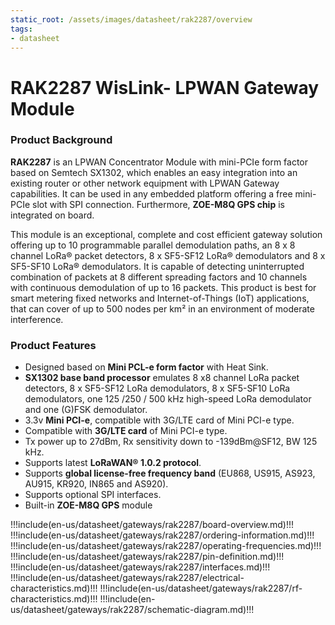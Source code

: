 ```yaml
---
static_root: /assets/images/datasheet/rak2287/overview
tags:
- datasheet
---
```


# RAK2287 WisLink- LPWAN Gateway Module

<rk-img
  :src="`${$frontmatter.static_root}/aprgtyyf6arxkxu7rjyl.jpg`"
  width="50%"
  figure-number="1"
  caption="RAK2287 WisLink- LPWAN Gateway Module"
/>

### Product Background

**RAK2287** is an LPWAN Concentrator Module with mini-PCIe form factor based on Semtech SX1302, which enables an easy integration into an existing router or other network equipment with LPWAN Gateway capabilities. It can be used in any embedded platform offering a free mini-PCIe slot with SPI connection. Furthermore, **ZOE-M8Q GPS chip** is integrated on board.

This module is an exceptional, complete and cost efficient gateway solution offering up to 10 programmable parallel demodulation paths, an 8 x 8 channel LoRa® packet detectors, 8 x SF5-SF12 LoRa® demodulators and 8 x SF5-SF10 LoRa® demodulators. It is capable of detecting uninterrupted combination of packets at 8 different spreading factors and 10 channels with continuous demodulation of up to 16 packets. This product is best for smart metering fixed networks and Internet-of-Things (IoT) applications, that can cover of up to 500 nodes per km² in an environment of moderate interference.

### Product Features

* Designed based on **Mini PCL-e form factor** with Heat Sink.
* **SX1302 base band processor** emulates 8 x8 channel LoRa packet detectors, 8 x SF5-SF12 LoRa demodulators, 8 x SF5-SF10 LoRa demodulators, one 125 /250 / 500 kHz high-speed LoRa demodulator and one (G)FSK demodulator.
* 3.3v **Mini PCI-e**, compatible with 3G/LTE card of Mini PCI-e type.
* Compatible with **3G/LTE card** of Mini PCI-e type.
* Tx power up to 27dBm, Rx sensitivity down to -139dBm@SF12, BW 125 kHz.
* Supports latest **LoRaWAN® 1.0.2 protocol**.
* Supports **global license-free frequency band** (EU868, US915, AS923, AU915, KR920, IN865 and AS920).
* Supports optional SPI interfaces.
* Built-in **ZOE-M8Q GPS** module

!!!include(en-us/datasheet/gateways/rak2287/board-overview.md)!!!
!!!include(en-us/datasheet/gateways/rak2287/ordering-information.md)!!!
!!!include(en-us/datasheet/gateways/rak2287/operating-frequencies.md)!!!
!!!include(en-us/datasheet/gateways/rak2287/pin-definition.md)!!!
!!!include(en-us/datasheet/gateways/rak2287/interfaces.md)!!!
!!!include(en-us/datasheet/gateways/rak2287/electrical-characteristics.md)!!!
!!!include(en-us/datasheet/gateways/rak2287/rf-characteristics.md)!!!
!!!include(en-us/datasheet/gateways/rak2287/schematic-diagram.md)!!!

